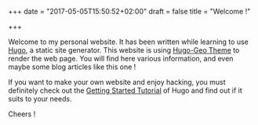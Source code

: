 +++
date = "2017-05-05T15:50:52+02:00"
draft = false
title = "Welcome !"

+++

Welcome to my personal website. It has been written while learning to use [Hugo](http://gohugo.io), a static site generator. This website is using [Hugo-Geo Theme](https://github.com/alexurquhart/hugo-geo) to render the web page. You will find here various information, and even maybe some blog articles like this one !

If you want to make your own website and enjoy hacking, you must definitely check out the [Getting Started Tutorial](http://gohugo.io/overview/introduction/) of Hugo and find out if it suits to your needs.

Cheers !
